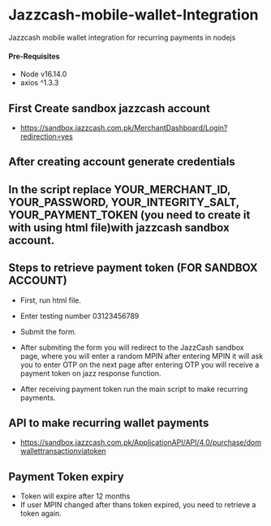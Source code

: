 # Jazzcash-mobile-wallet-Integration
Jazzcash mobile wallet integration for recurring payments in nodejs 

#### Pre-Requisites
- Node v16.14.0
- axios ^1.3.3

## First Create sandbox jazzcash account 
- https://sandbox.jazzcash.com.pk/MerchantDashboard/Login?redirection=yes

## After creating account generate credentials

## In the script replace YOUR_MERCHANT_ID, YOUR_PASSWORD, YOUR_INTEGRITY_SALT, YOUR_PAYMENT_TOKEN (you need to create it with using html file)with jazzcash sandbox account.

## Steps to retrieve payment token (FOR SANDBOX ACCOUNT)

- First, run html file.
- Enter testing number 03123456789
- Submit the form.
- After submiting the form you will redirect to the JazzCash sandbox page, where you will enter a random MPIN after entering MPIN it will ask you to enter OTP on the next page after entering OTP you will receive a payment token on jazz response function.

- After receiving payment token run the main script to make recurring payments.

## API to make recurring wallet payments
- https://sandbox.jazzcash.com.pk/ApplicationAPI/API/4.0/purchase/domwallettransactionviatoken

## Payment Token expiry
- Token will expire after 12 months
- If user MPIN changed after thans token expired, you need to retrieve a token again.
